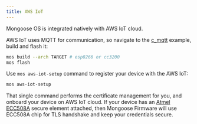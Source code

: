 ```yaml
---
title: AWS IoT
---
```


Mongoose OS is integrated natively with AWS IoT cloud.

AWS IoT uses MQTT for communication, so navigate to the
[c_mqtt](https://github.com/cesanta/mongoose-os/tree/master/fw/examples/c_mqtt)
example, build and flash it:

```bash
mos build --arch TARGET # esp8266 or cc3200
mos flash
```

Use `mos aws-iot-setup` command to register your device with the AWS IoT:

```bash
mos aws-iot-setup
```

That single command performs the certificate management for you, and
onboard your device on AWS IoT cloud. If your device has an
[Atmel ECC508A](http://www.atmel.com/devices/ATECC508A.aspx) secure element
attached, then Mongoose Firmware will use ECC508A chip for TLS handshake
and keep your credentials secure.
